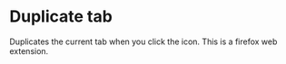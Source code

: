 # Duplicate tab

Duplicates the current tab when you click the icon. This is a firefox web extension.
